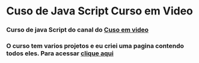 # Cuso de Java Script Curso em Video
### Curso de java Script do canal do [Cuso em video](https://www.cursoemvideo.com/)
### O curso tem varios projetos e eu criei uma pagina contendo todos eles. Para acessar [clique aqui](https://felipeferreirass.github.io/Cuso_de_Java_Script_Curso_em_Video/)
